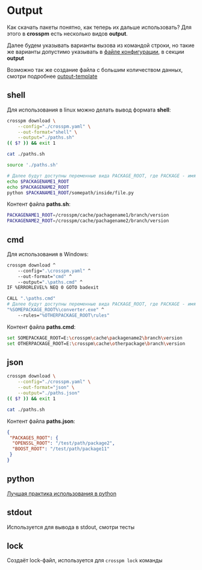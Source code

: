 Output
======

Как скачать пакеты понятно, как теперь их дальше использовать? Для этого в **crosspm** есть несколько видов **output**.

Далее будем указывать варианты вызова из командой строки, но такие же варианты допустимо указывать в [файле конфигурации](CONFIG), в секции **output**

Возможно так же создание файла с большим количеством данных, смотри подробнее [output-template](output-template)

## shell
Для использования в linux можно делать вывод формата **shell**:
```bash
crosspm download \
    --config="./crosspm.yaml" \
    --out-format="shell" \
    --output="./paths.sh"
(( $? )) && exit 1

cat ./paths.sh

source './paths.sh'

# Далее будут доступны переменные вида PACKAGE_ROOT, где PACKAGE - имя пакет в dependencies.txt.lock
echo $PACKAGENAME1_ROOT
echo $PACKAGENAME2_ROOT
python $PACKANAME1_ROOT/somepath/inside/file.py
```

Контент файла **paths.sh**:
```bash
PACKAGENAME1_ROOT=/crosspm/cache/pachagename1/branch/version
PACKAGENAME2_ROOT=/crosspm/cache/pachagename2/branch/version
```

## cmd
Для использования в Windows:
```bash
crosspm download ^
    --config=".\crosspm.yaml" ^
    --out-format="cmd" ^
    --output=".\paths.cmd" ^
IF %ERRORLEVEL% NEQ 0 GOTO badexit

CALL ".\paths.cmd"
# Далее будут доступны переменные вида PACKAGE_ROOT, где PACKAGE - имя пакет в dependencies.txt.lock
"%SOMEPACKAGE_ROOT%\converter.exe" ^
    --rules="%OTHERPACKAGE_ROOT\rules"
```
Контент файла **paths.cmd**:
```bash
set SOMEPACKAGE_ROOT=E:\crosspm\cache\packagename2\branch\version
set OTHERPACKAGE_ROOT=E:\crosspm\cache\otherpackage\branch\version
```


## json
```bash
crosspm download \
    --config="./crosspm.yaml" \
    --out-format="json" \
    --output="./paths.json"
(( $? )) && exit 1

cat ./paths.sh
```

Контент файла **paths.json**:
```json
{
 "PACKAGES_ROOT": {
  "OPENSSL_ROOT": "/test/path/package2",
  "BOOST_ROOT": "/test/path/package11"
 }
}
```
    

## python
[Лучшая практика использования в python](../usage/USAGE-PYTHON)

## stdout
Используется для вывода в stdout, смотри тесты

## lock
Создаёт lock-файл, используется для `crosspm lock` команды
